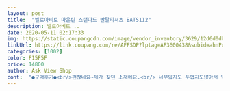 ```yaml
---
layout: post 
title:  "벨로아비토 마운틴 스탠다드 반팔티셔츠 BATS112" 
description: 벨로아비토 ..
date: 2020-05-11 02:17:33 
img: https://static.coupangcdn.com/image/vendor_inventory/3629/12d6d0db7e3291fbd619f6e695ff582121c4be60957e57726a7f566549c7.jpg 
linkUrl: https://link.coupang.com/re/AFFSDP?lptag=AF3600438&subid=ahnPublicAsk&pageKey=1384222025&itemId=2418932144&vendorItemId=70416109130&traceid=V0-113-aed7fac4c16d118a 
categories: [1002] 
color: F15F5F 
price: 14800 
author: Ask View Shop 
cont:  "●구매후기●<br/>괜찮네요~제가 찾던 소재에요.<br/> 너무얇지도 두껍지도않아서 딱 좋아요.<br/><br/>근데 치수를 잘못시켜서 많이큼ㅋㅋ<br/>더 쟁여야 될거 같아요 여름에 반바지나 얇은 슬랙스에<br/>면이 참좋앗음<br/>상품은 좋음<br/>여러가지 색상 구매했는데<br/>입기 좋을거 같아용<br/>입자마자 핏이 너무 예뻐서 감탄했네용<br/>주문하고 다음날 바로 도착<br/>" 
---
```


